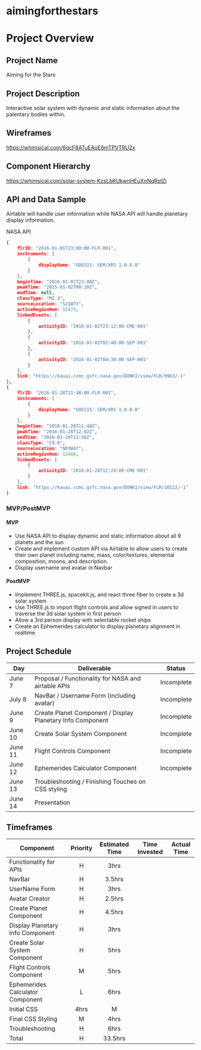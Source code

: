 # aimingforthestars

# Project Overview

## Project Name

Aiming for the Stars

## Project Description

Interactive solar system with dynamic and static information about the palentary bodies within.

## Wireframes

https://whimsical.com/6gcF8ATuEAoE6mTPVTRU2x

## Component Hierarchy

https://whimsical.com/solar-system-KzsLbKUkwnHEuXnNqRstZi

## API and Data Sample

Airtable will handle user information while NASA API will handle planetary display information.

NASA API

```json
{
    flrID: "2016-01-01T23:00:00-FLR-001",
    instruments: [
        {
            displayName: "GOES15: SEM/XRS 1.0-8.0"
        }
    ],
    beginTime: "2016-01-01T23:00Z",
    peakTime: "2015-01-02T00:10Z",
    endTime: null,
    classType: "M2.3",
    sourceLocation: "S21W73",
    activeRegionNum: 12473,
    linkedEvents: [
        {
            activityID: "2016-01-01T23:12:00-CME-001"
        },
        {
            activityID: "2016-01-02T02:48:00-SEP-001"
        },
        {
            activityID: "2016-01-02T04:30:00-SEP-001"
        }
    ],
    link: "https://kauai.ccmc.gsfc.nasa.gov/DONKI/view/FLR/9963/-1"
},
{
    flrID: "2016-01-28T11:48:00-FLR-001",
    instruments: [
        {
            displayName: "GOES15: SEM/XRS 1.0-8.0"
        }
    ],
    beginTime: "2016-01-28T11:48Z",
    peakTime: "2016-01-28T12:02Z",
    endTime: "2016-01-28T12:56Z",
    classType: "C9.6",
    sourceLocation: "N03W47",
    activeRegionNum: 12488,
    linkedEvents: [
        {
            activityID: "2016-01-28T12:24:00-CME-001"
        }
    ],
    link: "https://kauai.ccmc.gsfc.nasa.gov/DONKI/view/FLR/10122/-1"
}
```


### MVP/PostMVP

#### MVP 

- Use NASA API to display dynamic and static information about all 9 planets and the sun
- Create and implement custom API via Airtable to allow users to create their own planet including name, mass, color/textures, elemental composition, moons, and description.
- Display username and avatar in Navbar

#### PostMVP

- Implement THREE.js, spacekit.js, and react three fiber to create a 3d solar system
- Use THREE.js to import flight controls and allow signed in users to traverse the 3d solar system in first person
- Allow a 3rd person display with selectable rocket ships
- Create an Ephemerides calculator to display planetary alignment in realtime

## Project Schedule

|  Day | Deliverable | Status
|---|---| ---|
|June 7| Proposal / Functionality for NASA and airtable APIs | Incomplete
|July 8| NavBar / Username Form (including avatar) | Incomplete
|June 9| Create Planet Component / Display Planetary Info Component | Incomplete
|June 10| Create Solar System Component | Incomplete
|June 11| Flight Controls Component | Incomplete
|June 12| Ephemerides Calculator Component | Incomplete
|June 13| Troubleshooting / Finishing Touches on CSS styling
|June 14| Presentation

## Timeframes

| Component | Priority | Estimated Time | Time Invested | Actual Time |
| --- | :---: |  :---: | :---: | :---: |
| Functionality for APIs | H | 3hrs |  |  |
| NavBar | H | 3.5hrs |  |  |
| UserName Form | H | 3hrs |  |  |
| Avatar Creator | H | 2.5hrs |  |  |
| Create Planet Component | H | 4.5hrs |  |  |
| Display Planetary Info Component| H | 3hrs |  |  |
| Create Solar System Component| H | 5hrs |  |  |
| Flight Controls Component| M | 5hrs |  |  |
| Ephemerides Calculator Component| L | 6hrs |  |  |
| Initial CSS| 4hrs | M |  |  |
| Final CSS Styling| M | 4hrs |  |  |
| Troubleshooting| H | 6hrs |  |  |
| Total | H | 33.5hrs |  |  |
